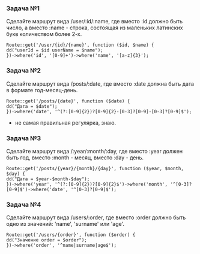 ### Задача №1

Сделайте маршрут вида /user/:id/:name, где вместо :id должно быть число, а вместо :name - строка, состоящая из маленьких
латинских букв количеством более 2-х.

    Route::get('/user/{id}/{name}', function ($id, $name) {
    dd("userId = $id userName = $name");
    })->where('id', '[0-9]+')->where('name', '[a-z]{3}');

### Задача №2

Сделайте маршрут вида /posts/:date, где вместо :date должна быть дата в формате год-месяц-день.

    Route::get('/posts/{date}', function ($date) {
    dd("Дата = $date");
    })->where('date', '^(?:[0-9]{2})?[0-9]{2}-[0-3]?[0-9]-[0-3]?[0-9]$');

* не самая правильная регулярка, знаю.

### Задача №3

Сделайте маршрут вида /:year/:month/:day, где вместо :year должен быть год, вместо :month - месяц, вместо :day - день.

    Route::get('/posts/{year}/{month}/{day}', function ($year, $month, $day) {
    dd("Дата = $year-$month-$day");
    })->where('year', '^(?:[0-9]{2})?[0-9]{2}$')->where('month', '^[0-3]?[0-9]$')->where('date', '^[0-3]?[0-9]$');

### Задача №4

Сделайте маршрут вида /users/:order, где вместо :order должно быть одно из значений: 'name', 'surname' или 'age'.

    Route::get('/users/{order}', function ($order) {
    dd("Значение order = $order");
    })->where('order', '^name|surname|age$');